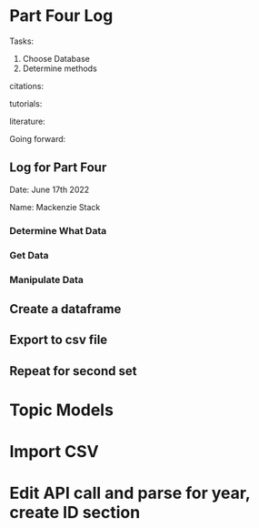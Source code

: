 # Part Four Log 

Tasks: 
1. Choose Database 
2. Determine methods 

citations:

tutorials:

literature:

Going forward:




## Log for Part Four

Date: June 17th 2022

Name: Mackenzie Stack


### Determine What Data

### Get Data 

### Manipulate Data 

## Create a dataframe 

## Export to csv file 

## Repeat for second set 


# Topic Models 

# Import CSV 

# Edit API call and parse for year, create ID section



    





